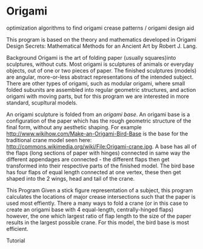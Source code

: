 # Origami
optimization algorithms to find origami crease patterns / origami design aid

This program is based on the theory and mathematics developed in Origami Design Secrets: Mathematical 
Methods for an Ancient Art by Robert J. Lang.

Background
Origami is the art of folding paper (usually squares)into sculptures, without cuts. Most origami is
sculptures of animals or everyday objects, out of one or two pieces of paper. The finished sculptures
(models) are angular, more-or-less abstract representations of the intended subject. There are other
types of origami, such as modular origami, where small folded subunits are assembled into regular
geometric structures, and action origami with moving parts, but for this program we are interested in
more standard, scupltural models.

An origami sculpture is folded from an *origami base*. An origami base is a configuration of the
paper which has the rough geometric structure of the final form, without any aesthetic shaping.
For example http://www.wikihow.com/Make-an-Origami-Bird-Base is the base for the traditional crane
model seen here: http://commons.wikimedia.org/wiki/File:Origami-crane.jpg. A base has all of the 
flaps (long sections of paper with hinges) connected in same way the different appendages are 
connected - the different flaps then get transformed into their respective parts of the finished
model. The bird base has four flaps of equal length connected at one vertex, these then get shaped
into the 2 wings, head and tail of the crane.

This Program
Given a stick figure representation of a subject, this program calculates the locations of major
crease intersections such that the paper is used most effiently. There a many ways to fold a crane
(or in this case to create an origami base with 4 equal-length, centrally-hinged flaps) however, the
one which largest ratio of flap length to the size of the paper results in the largest possible crane.
For this model, the bird base is most efficient.

Tutorial
